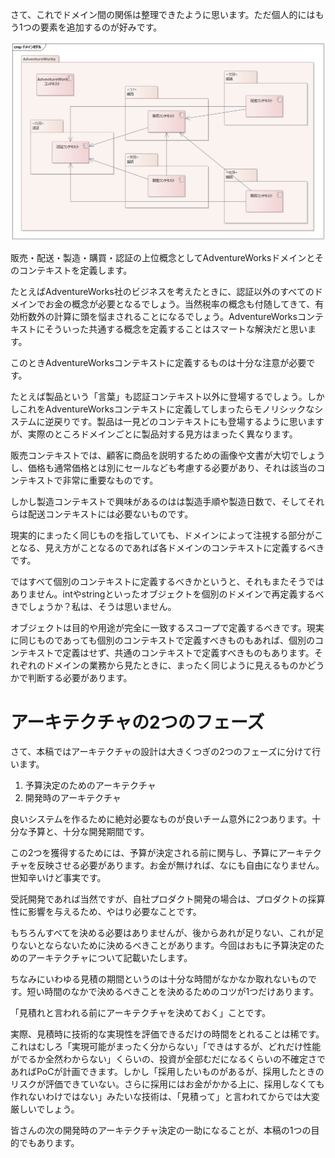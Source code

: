 さて、これでドメイン間の関係は整理できたように思います。ただ個人的にはもう1つの要素を追加するのが好みです。

![](images/Domain_Model_03.png)

販売・配送・製造・購買・認証の上位概念としてAdventureWorksドメインとそのコンテキストを定義します。

たとえばAdventureWorks社のビジネスを考えたときに、認証以外のすべてのドメインでお金の概念が必要となるでしょう。当然税率の概念も付随してきて、有効桁数外の計算に頭を悩まされることになるでしょう。AdventureWorksコンテキストにそういった共通する概念を定義することはスマートな解決だと思います。

このときAdventureWorksコンテキストに定義するものは十分な注意が必要です。

たとえば製品という「言葉」も認証コンテキスト以外に登場するでしょう。しかしこれをAdventureWorksコンテキストに定義してしまったらモノリシックなシステムに逆戻りです。製品は一見どのコンテキストにも登場するように思いますが、実際のところドメインごとに製品対する見方はまったく異なります。

販売コンテキストでは、顧客に商品を説明するための画像や文書が大切でしょうし、価格も通常価格とは別にセールなども考慮する必要があり、それは該当のコンテキストで非常に重要なものです。

しかし製造コンテキストで興味があるのはは製造手順や製造日数で、そしてそれらは配送コンテキストには必要ないものです。

現実的にまったく同じものを指していても、ドメインによって注視する部分がことなる、見え方がことなるのであれば各ドメインのコンテキストに定義するべきです。

ではすべて個別のコンテキストに定義するべきかというと、それもまたそうではありません。intやstringといったオブジェクトを個別のドメインで再定義するべきでしょうか？私は、そうは思いません。

オブジェクトは目的や用途が完全に一致するスコープで定義するべきです。現実に同じものであっても個別のコンテキストで定義すべきものもあれば、個別のコンテキストで定義はせず、共通のコンテキストで定義すべきものもあります。それぞれのドメインの業務から見たときに、まったく同じように見えるものかどうかで判断する必要があります。







# アーキテクチャの2つのフェーズ

さて、本稿ではアーキテクチャの設計は大きくつぎの2つのフェーズに分けて行います。

1. 予算決定のためのアーキテクチャ
2. 開発時のアーキテクチャ

良いシステムを作るために絶対必要なものが良いチーム意外に2つあります。十分な予算と、十分な開発期間です。

この2つを獲得するためには、予算が決定される前に関与し、予算にアーキテクチャを反映させる必要があります。お金が無ければ、なにも自由になりません。世知辛いけど事実です。

受託開発であれば当然ですが、自社プロダクト開発の場合は、プロダクトの採算性に影響を与えるため、やはり必要なことです。

もちろんすべてを決める必要はありませんが、後からあれが足りない、これが足りないとならないために決めるべきことがあります。今回はおもに予算決定のためのアーキテクチャについて記載いたします。

ちなみにいわゆる見積の期間というのは十分な時間がなかなか取れないものです。短い時間のなかで決めるべきことを決めるためのコツが1つだけあります。

「見積れと言われる前にアーキテクチャを決めておく」ことです。

実際、見積時に技術的な実現性を評価できるだけの時間をとれることは稀です。これはむしろ「実現可能がまったく分からない」「できはするが、どれだけ性能がでるか全然わからない」くらいの、投資が全部むだになるくらいの不確定さであればPoCが計画できます。しかし「採用したいものがあるが、採用したときのリスクが評価できていない。さらに採用にはお金がかかる上に、採用しなくても作れないわけではない」みたいな技術は、「見積って」と言われてからでは大変厳しいでしょう。

皆さんの次の開発時のアーキテクチャ決定の一助になることが、本稿の1つの目的でもあります。
